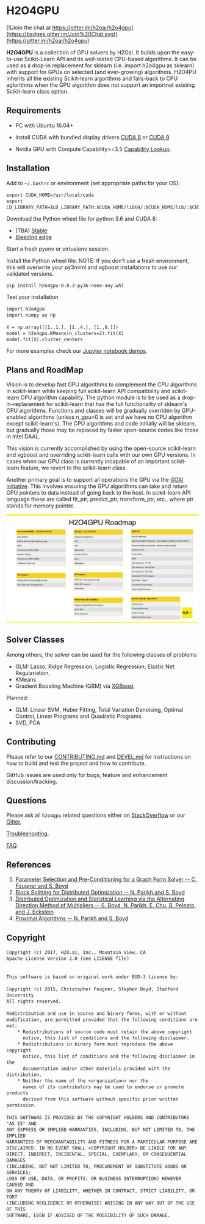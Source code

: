 # H2O4GPU

[![Join the chat at https://gitter.im/h2oai/h2o4gpu](https://badges.gitter.im/Join%20Chat.svg)](https://gitter.im/h2oai/h2o4gpu)

**H2O4GPU** is a collection of GPU solvers by H2Oai.  It builds upon
the easy-to-use Scikit-Learn API and its well-tested CPU-based
algorithms.  It can be used as a drop-in replacement for sklearn
(i.e. import h2o4gpu as sklearn) with support for GPUs on selected
(and ever-growing) algorithms.  H2O4PU inherits all the existing
Scikit-learn algorithms and falls-back to CPU aglorithms when the GPU
algorithm does not support an importnat existing Scikit-learn class
option.

## Requirements

* PC with Ubuntu 16.04+

* Install CUDA with bundled display drivers
  [CUDA 8](https://developer.nvidia.com/cuda-downloads)
  or
  [CUDA 9](https://developer.nvidia.com/cuda-release-candidate-download)

* Nvidia GPU with Compute Capability>=3.5 [Capability Lookup](https://developer.nvidia.com/cuda-gpus).

## Installation

Add to `~/.bashrc` or environment (set appropriate paths for your OS):

```
export CUDA_HOME=/usr/local/cuda
export LD_LIBRARY_PATH=$LD_LIBRARY_PATH:$CUDA_HOME/lib64/:$CUDA_HOME/lib/:$CUDA_HOME/extras/CUPTI/lib64
```

Download the Python wheel file for python 3.6 and CUDA 8:
  * (TBA) [Stable](https://s3.amazonaws.com/artifacts.h2o.ai/releases/stable/ai/h2o/h2o4gpu/0.0.3/h2o4gpu-0.0.3-py36-none-any.whl)
  * [Bleeding edge](https://s3.amazonaws.com/artifacts.h2o.ai/releases/bleeding-edge/ai/h2o/h2o4gpu/0.0.3/h2o4gpu-0.0.3-py36-none-any.whl)
 
Start a fresh pyenv or virtualenv session.

Install the Python wheel file. NOTE: If you don't use a fresh environment, this will
overwrite your py3nvml and xgboost installations to use our validated
versions.

```
pip install h2o4gpu-0.0.3-py36-none-any.whl
```

Test your installation

```
import h2o4gpu
import numpy as np

X = np.array([[1.,1.], [1.,4.], [1.,0.]])
model = h2o4gpu.KMeans(n_clusters=2).fit(X)
model.fit(X).cluster_centers_
```

For more examples check our [Jupyter notebook demos](https://github.com/h2oai/h2o4gpu/tree/master/examples/py/demos).

## Plans and RoadMap

Vision is to develop fast GPU algorithms to complement the CPU
algorithms in scikit-learn while keeping full scikit-learn API
compatibility and scikit-learn CPU algorithm capability. The python
module is to be used as a drop-in-replacement for scikit-learn that
has the full functionality of sklearn's CPU algorithms.  Functions and
classes will be gradually overriden by GPU-enabled algorithms (unless
n_gpu=0 is set and we have no CPU algorithm except scikit-learn's).
The CPU algorithms and code initially will be sklearn, but gradually
those may be replaced by faster open-source codes like those in Intel
DAAL.

This vision is currently accomplished by using the open-source
scikit-learn and xgboost and overriding scikit-learn calls with our
own GPU versions.  In cases when our GPU class is currently
incapable of an important scikit-learn feature, we revert to the
scikit-learn class.

Another primary goal is to support all operations the GPU via the
[GOAI
initiative](https://devblogs.nvidia.com/parallelforall/goai-open-gpu-accelerated-data-analytics/).
This involves ensuring the GPU algorithms can take and return GPU
pointers to data instead of going back to the host.  In scikit-learn
API language these are called fit_ptr, predict_ptr, transform_ptr,
etc., where ptr stands for memory pointer.


![Alt text](https://github.com/h2oai/h2o4gpu/blob/master/roadmap.jpg
 "ROADMAP.")

## Solver Classes

Among others, the solver can be used for the following classes of problems

  + GLM: Lasso, Ridge Regression, Logistic Regression, Elastic Net Regulariation,
  + KMeans
  + Gradient Boosting Machine (GBM) via [XGBoost](https://devblogs.nvidia.com/parallelforall/gradient-boosting-decision-trees-xgboost-cuda/)

Planned:
  + GLM: Linear SVM, Huber Fitting, Total Variation Denoising, Optimal Control, Linear Programs and Quadratic Programs.
  + SVD, PCA


## Contributing

Please refer to our [CONTRIBUTING.md](CONTRIBUTING.md) and [DEVEL.md](DEVEL.md) for instructions on how to build and test the project and how to contribute.

GitHub issues are used only for bugs, feature and enhancement discussion/tracking.

## Questions

Please ask all `h2o4gpu` related questions either on [StackOverflow](https://stackoverflow.com/questions/tagged/h2o4gpu) or our [Gitter](https://gitter.im/h2oai/h2o4gpu),

[Troubleshooting](https://github.com/h2oai/h2o4gpu/tree/master/TROUBLESHOOTING.md).

[FAQ](https://github.com/h2oai/h2o4gpu/tree/master/FAQ.md).


## References

1. [Parameter Selection and Pre-Conditioning for a Graph Form Solver -- C. Fougner and S. Boyd][pogs]
2. [Block Splitting for Distributed Optimization -- N. Parikh and S. Boyd][block_splitting]
3. [Distributed Optimization and Statistical Learning via the Alternating Direction Method of Multipliers -- S. Boyd, N. Parikh, E. Chu, B. Peleato, and J. Eckstein][admm_distr_stats]
4. [Proximal Algorithms -- N. Parikh and S. Boyd][prox_algs]


[pogs]: http://stanford.edu/~boyd/papers/pogs.html "Parameter Selection and Pre-Conditioning for a Graph Form Solver -- C. Fougner and S. Boyd"

[block_splitting]: http://www.stanford.edu/~boyd/papers/block_splitting.html "Block Splitting for Distributed Optimization -- N. Parikh and S. Boyd"

[admm_distr_stats]: http://www.stanford.edu/~boyd/papers/block_splitting.html "Distributed Optimization and Statistical Learning via the Alternating Direction Method of Multipliers -- S. Boyd, N. Parikh, E. Chu, B. Peleato, and J. Eckstein"

[prox_algs]: http://www.stanford.edu/~boyd/papers/prox_algs.html "Proximal Algorithms -- N. Parikh and S. Boyd"

## Copyright

```
Copyright (c) 2017, H2O.ai, Inc., Mountain View, CA
Apache License Version 2.0 (see LICENSE file)


This software is based on original work under BSD-3 license by:

Copyright (c) 2015, Christopher Fougner, Stephen Boyd, Stanford University
All rights reserved.

Redistribution and use in source and binary forms, with or without
modification, are permitted provided that the following conditions are met:
    * Redistributions of source code must retain the above copyright
      notice, this list of conditions and the following disclaimer.
    * Redistributions in binary form must reproduce the above copyright
      notice, this list of conditions and the following disclaimer in the
      documentation and/or other materials provided with the distribution.
    * Neither the name of the <organization> nor the
      names of its contributors may be used to endorse or promote products
      derived from this software without specific prior written permission.

THIS SOFTWARE IS PROVIDED BY THE COPYRIGHT HOLDERS AND CONTRIBUTORS "AS IS" AND
ANY EXPRESS OR IMPLIED WARRANTIES, INCLUDING, BUT NOT LIMITED TO, THE IMPLIED
WARRANTIES OF MERCHANTABILITY AND FITNESS FOR A PARTICULAR PURPOSE ARE
DISCLAIMED. IN NO EVENT SHALL <COPYRIGHT HOLDER> BE LIABLE FOR ANY
DIRECT, INDIRECT, INCIDENTAL, SPECIAL, EXEMPLARY, OR CONSEQUENTIAL DAMAGES
(INCLUDING, BUT NOT LIMITED TO, PROCUREMENT OF SUBSTITUTE GOODS OR SERVICES;
LOSS OF USE, DATA, OR PROFITS; OR BUSINESS INTERRUPTION) HOWEVER CAUSED AND
ON ANY THEORY OF LIABILITY, WHETHER IN CONTRACT, STRICT LIABILITY, OR TORT
(INCLUDING NEGLIGENCE OR OTHERWISE) ARISING IN ANY WAY OUT OF THE USE OF THIS
SOFTWARE, EVEN IF ADVISED OF THE POSSIBILITY OF SUCH DAMAGE.
```

